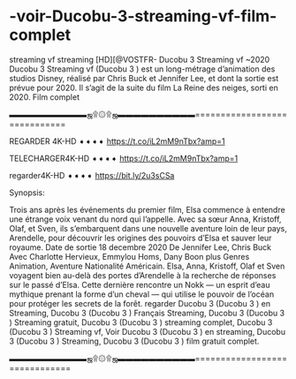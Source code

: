 # -voir-Ducobu-3-streaming-vf-film-complet
streaming vf
streaming [HD][@VOSTFR- Ducobu 3  Streaming vf ~2020
Ducobu 3  Streaming vf (Ducobu 3 ) est un long-métrage d’animation des studios Disney, réalisé par Chris Buck et Jennifer Lee, et dont la sortie est prévue pour 2020. Il s’agit de la suite du film La Reine des neiges, sorti en 2020. Film complet

▬▬▬▬▬▬▬▬▬▬ஜ۩۞۩ஜ▬▬▬▬▬▬▬▬▬▬=============================

REGARDER 4K-HD ➧➧➧➧ https://t.co/iL2mM9nTbx?amp=1

TELECHARGER4K-HD ➧➧➧➧ https://t.co/iL2mM9nTbx?amp=1

regarder4K-HD ➧➧➧➧ https://bit.ly/2u3sCSa

Synopsis:

Trois ans après les événements du premier film, Elsa commence à entendre une étrange voix venant du nord qui l’appelle. Avec sa sœur Anna, Kristoff, Olaf, et Sven, ils s’embarquent dans une nouvelle aventure loin de leur pays, Arendelle, pour découvrir les origines des pouvoirs d’Elsa et sauver leur royaume. Date de sortie 18 decembre 2020 De Jennifer Lee, Chris Buck Avec Charlotte Hervieux, Emmylou Homs, Dany Boon plus Genres Animation, Aventure Nationalité Américain. Elsa, Anna, Kristoff, Olaf et Sven voyagent bien au-delà des portes d’Arendelle à la recherche de réponses sur le passé d’Elsa. Cette dernière rencontre un Nokk — un esprit d’eau mythique prenant la forme d’un cheval — qui utilise le pouvoir de l’océan pour protéger les secrets de la forêt. regarder Ducobu 3  (Ducobu 3 ) en Streaming, Ducobu 3  (Ducobu 3 ) Français Streaming, Ducobu 3  (Ducobu 3 ) Streaming gratuit, Ducobu 3  (Ducobu 3 ) streaming complet, Ducobu 3  (Ducobu 3 ) Streaming vf, Voir Ducobu 3  (Ducobu 3 ) en streaming, Ducobu 3  (Ducobu 3 ) Streaming, Ducobu 3  (Ducobu 3 ) film gratuit complet.

▬▬▬▬▬▬▬▬▬▬ஜ۩۞۩ஜ▬▬▬▬▬▬▬▬▬▬==============================
